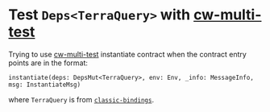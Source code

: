 # Test `Deps<TerraQuery>` with [cw-multi-test](https://crates.io/crates/cw-multi-test)

Trying to use [cw-multi-test](https://crates.io/crates/cw-multi-test) instantiate contract
when the contract entry points are in the format:

```text
instantiate(deps: DepsMut<TerraQuery>, env: Env, _info: MessageInfo, msg: InstantiateMsg)
```

where `TerraQuery` is from [`classic-bindings`](https://crates.io/crates/classic-bindings).

